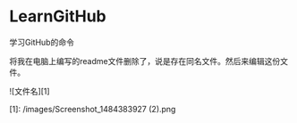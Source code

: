 # LearnGitHub
学习GitHub的命令

将我在电脑上编写的readme文件删除了，说是存在同名文件。然后来编辑这份文件。

![文件名][1]

[1]: /images/Screenshot_1484383927 (2).png

